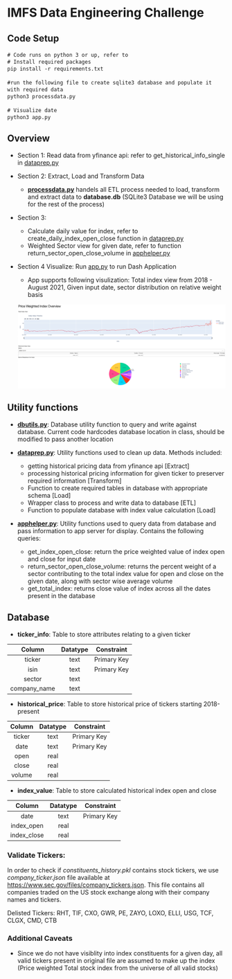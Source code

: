# IMFS Data Engineering Challenge

## Code Setup
```
# Code runs on python 3 or up, refer to 
# Install required packages
pip install -r requirements.txt

#run the following file to create sqlite3 database and populate it with required data
python3 processdata.py

# Visualize date
python3 app.py 
```

## Overview
- Section 1: Read data from yfinance api: refer to get_historical_info_single in [dataprep.py](./utils/dataprep.py)
- Section 2: Extract, Load and Transform Data
    - __[processdata.py](./processdata.py)__ handels all ETL process needed to load, transform and extract data to __database.db__  (SQLite3 Database we will be using for the rest of the process)
- Section 3: 
    - Calculate daily value for index, refer to create_daily_index_open_close function in [dataprep.py](./utils/dataprep.py)
    - Weighted Sector view for given date, refer to function return_sector_open_close_volume in [apphelper.py](./utils/apphelper.py)
- Section 4 Visualize: Run [app.py](./app.py) to run Dash Application
    - App supports following visulization: Total index view from 2018 - August 2021, Given input date, sector distribution on relative weight basis

    ![Alt text](./images/app_view.png?raw=true "Web App Sample View")

## Utility functions
- __[dbutils.py](./utils/dbutils.py)__: Database utility function to query and write against database. Current code hardcodes database location in class, should be modified to pass another location 

- __[dataprep.py](./utils/dataprep.py)__: Utility functions used to clean up data. Methods included:
    - getting historical pricing data from yfinance api [Extract]
    - processing historical pricing information for given ticker to preserver required information [Transform]
    - Function to create required tables in database with appropriate schema [Load]
    - Wrapper class to process and write data to database [ETL]
    - Function to populate database with index value calculation [Load]

- __[apphelper.py](./utils/apphelper.py)__: Utility functions used to query data from database and pass information to app server for display.
Contains the following queries:
    -  get_index_open_close: return the price weighted value of index open and close for input date
    - return_sector_open_close_volume: returns the percent weight of a sector contributing to the total index value for open and close on the given date, along with sector wise average volume 
    - get_total_index: returns close value of index across all the dates present in the database

## Database
- __ticker_info__: Table to store attributes relating to a given ticker

| Column | Datatype | Constraint |
| :---:| :---: | --- | 
| ticker | text| Primary Key
| isin   | text| Primary Key
| sector | text|
| company_name  | text|


- __historical_price__: Table to store historical price of tickers starting 2018-present 

| Column | Datatype | Constraint |
| :---:| :---: | --- | 
| ticker | text| Primary Key
| date   | text| Primary Key
| open   | real|
| close  | real|
| volume | real|

- __index_value__: Table to store calculated historical index open and close

| Column | Datatype | Constraint |
| :---:| :---: | --- | 
| date   | text| Primary Key
| index_open   | real|
| index_close  | real|


### Validate Tickers: 
In order to check if _constituents_history.pkl_ contains stock tickers, we use _company_ticker.json_ file available at https://www.sec.gov/files/company_tickers.json. This file contains all companies traded on the US stock exchange along with their company names and tickers.

Delisted Tickers:
RHT, TIF, CXO, GWR, PE, ZAYO, LOXO, ELLI, USG, TCF, CLGX, CMD, CTB

### Additional Caveats
- Since we do not have visiblity into index constituents for a given day, all valid tickers present in original file are assumed to make up the index (Price weighted Total stock index from the universe of all valid stocks)